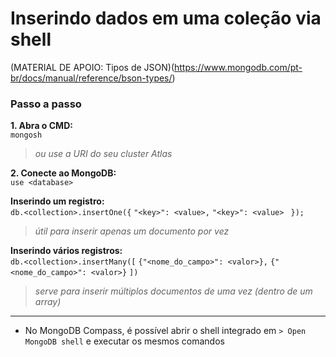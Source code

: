 # Inserindo dados em uma coleção via shell

(MATERIAL DE APOIO: Tipos de JSON)(https://www.mongodb.com/pt-br/docs/manual/reference/bson-types/)

### Passo a passo

**1. Abra o CMD:**  
`mongosh`

> _ou use a URI do seu cluster Atlas_

**2. Conecte ao MongoDB:**  
`use <database>`

**Inserindo um registro:**  
`db.<collection>.insertOne({`
   `"<key>": <value>,`
   `"<key>": <value> `
`});`

> _útil para inserir apenas um documento por vez_

**Inserindo vários registros:**  
`db.<collection>.insertMany([`
   `{"<nome_do_campo>": <valor>},`
   `{"<nome_do_campo>": <valor>}`
`])`

> _serve para inserir múltiplos documentos de uma vez (dentro de um array)_

---

* No MongoDB Compass, é possível abrir o shell integrado em `> Open MongoDB shell` e executar os mesmos comandos